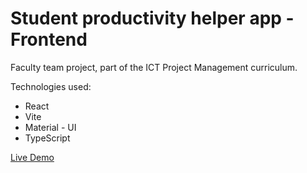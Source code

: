 # Student productivity helper app - Frontend
Faculty team project, part of the ICT Project Management curriculum.

Technologies used:
<ul>
  <li>React</li>
  <li>Vite</li>
  <li>Material - UI</li>
  <li>TypeScript</li>
</ul> 

<a href="https://student-productivity-helper-app.netlify.app/" target="_blank"> Live Demo  </a>
